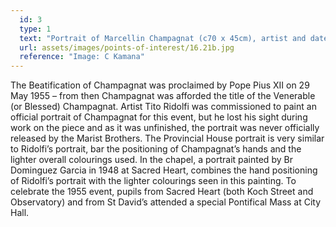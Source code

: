 ```yaml
---
  id: 3
  type: 1
  text: "Portrait of Marcellin Champagnat (c70 x 45cm), artist and date unknown, that hangs in the Marist Provincial House at Sacred Heart College. "
  url: assets/images/points-of-interest/16.21b.jpg
  reference: "Image: C Kamana"
---
```

The Beatification of Champagnat was proclaimed by Pope Pius XII on 29 May 1955 – from then Champagnat was afforded the title of the Venerable (or Blessed) Champagnat. Artist Tito Ridolfi was commissioned to paint an official portrait of Champagnat for this event, but he lost his sight during work on the piece and as it was unfinished, the portrait was never officially released by the Marist Brothers. The Provincial House portrait is very similar to Ridolfi’s portrait, bar the positioning of Champagnat’s hands and the lighter overall colourings used. In the chapel, a portrait painted by Br Dominguez Garcia in 1948 at Sacred Heart, combines the hand positioning of Ridolfi’s portrait with the lighter colourings seen in this painting. To celebrate the 1955 event, pupils from Sacred Heart (both Koch Street and Observatory) and from St David’s attended a special Pontifical Mass at City Hall.
        